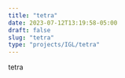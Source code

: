 ```yaml
---
title: "tetra"
date: 2023-07-12T13:19:58-05:00
draft: false
slug: "tetra"
type: "projects/IGL/tetra"
---
```



tetra